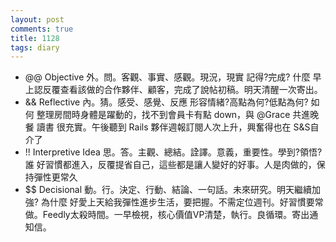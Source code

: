 ```yaml
---
layout: post
comments: true
title: 1128
tags: diary
---
```


- @@ Objective 外。問。客觀、事實、感觀。現況，現實 記得?完成? 什麼
早上認反覆查看該做的合作夥伴、顧客，完成了說帖初稿。明天清醒一次寄出。
- && Reflective  內。猜。感受、感覺、反應 形容情緒?高點為何?低點為何? 如何
整理房間時身體是躍動的，找不到會員卡有點 down，與 @Grace 共進晚餐 讀書 很充實。午後聽到 Rails 夥伴週報訂閱人次上升，興奮得也在 S&S自介了
- !! Interpretive Idea 思。答。主觀、總結。詮譯。意義，重要性。學到?領悟? 誰
好習慣都進入，反覆提省自己，這些都是讓人變好的好事。人是肉做的，保持彈性更常久
- $$ Decisional 動。行。決定、行動、結論、一句話。未來研究。明天繼續加強? 為什麼
好愛上天給我彈性進步生活，要把握。不需定位週刊。好習慣要常做。Feedly太殺時間。一早檢視，核心價值VP清楚，執行。良循環。寄出通知信。
